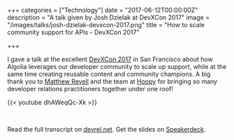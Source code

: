 +++
categories = ["Technology"]
date = "2017-06-12T00:00:00Z"
description = "A talk given by Josh Dzielak at DevXCon 2017"
image = "/images/talks/josh-dzielak-devxcon-2017.png"
title = "How to scale community support for APIs - DevXCon 2017"

+++

I gave a talk at the excellent [DevXCon 2017](http://devxcon.com) in San Francisco about how Algolia leverages our developer community to scale up support, while at the same time creating reusable content and community champions. A big thank you to [Matthew Revell](https://twitter.com/matthewrevell ) and the team at [Hoopy](https://hoopy.io/) for bringing so many developer relations practitioners together under one roof!

{{< youtube dhAWeqQc-Xk >}}

<br>

Read the full transcript on [devrel.net](https://devrel.net/developer-experience/scale-community-support-apis). Get the slides on [Speakerdeck](https://speakerdeck.com/dzello/from-few-to-some-to-many-how-to-scale-community-support-for-apis).
